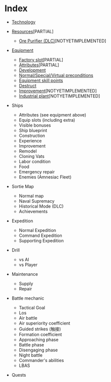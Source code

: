 # Index

* [Technology](2-technology.md)
* [Resources](3-resources.md)\[PARTIAL]

  * [Ore Purifier (DLC)](3.1-orepurifier.md)\[NOTYETIMPLEMENTED]

* [Equipment](4-equipment.md)

  * [Factory slot](4.1-factoryslot.md)\[PARTIAL]
  * [Attributes](4.2-attributes.md)\[PARTIAL]
  * [Development](4.3-development.md)
  * [Normal/Special/Virtual preconditions](4.4-precondition.md)
  * [Equipment skill points](4.5-skillpoints.md)
  * [Destruct](4.6-destruct.md)
  * [Improvement](4.7-improve.md)\[NOTYETIMPLEMENTED]
  * [Industrial plant](4.8-industrial.md)\[NOTYETIMPLEMENTED]

* Ships

  * Attributes (see equipment above)
  * Equip slots (including extra)
  * Visible bonuses
  * Ship blueprint
  * Construction
  * Experience
  * Improvement
  * Remodel
  * Cloning Vats
  * Labor condition
  * Food
  * Emergency repair
  * Enemies (Amnesiac Fleet)

* Sortie Map

  * Normal map
  * Naval Supremacy
  * Historical Mode (DLC)
  * Achievements

* Expedition

  * Normal Expedition
  * Command Expedition
  * Supporting Expedition

* Drill

  * vs AI
  * vs Player

* Maintenance

  * Supply
  * Repair

* Battle mechanic

  * Tactical Goal
  * Los
  * Air battle
  * Air superiority coefficient
  * Guided strikes (触接)
  * Formation coefficient
  * Approaching phase
  * Battle phase
  * Disengaging phase
  * Night battle
  * Commander's abilities
  * LBAS

* Quests
